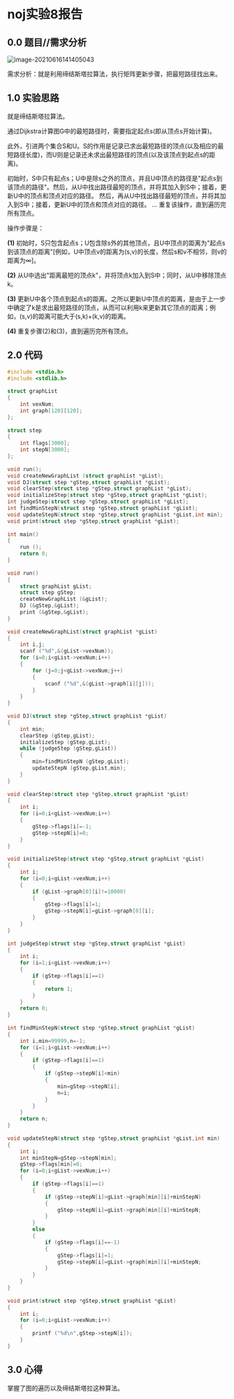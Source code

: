 # noj实验8报告

## 0.0  题目//需求分析

![image-20210616141405043](C:\Users\shandaiwang\AppData\Roaming\Typora\typora-user-images\image-20210616141405043.png)

需求分析：就是利用缔结斯塔拉算法，执行矩阵更新步骤，把最短路径找出来。

## 1.0  实验思路

就是缔结斯塔拉算法。

通过Dijkstra计算图G中的最短路径时，需要指定起点s(即从顶点s开始计算)。

   此外，引进两个集合S和U。S的作用是记录已求出最短路径的顶点(以及相应的最短路径长度)，而U则是记录还未求出最短路径的顶点(以及该顶点到起点s的距离)。

   初始时，S中只有起点s；U中是除s之外的顶点，并且U中顶点的路径是"起点s到该顶点的路径"。然后，从U中找出路径最短的顶点，并将其加入到S中；接着，更新U中的顶点和顶点对应的路径。 然后，再从U中找出路径最短的顶点，并将其加入到S中；接着，更新U中的顶点和顶点对应的路径。 ... 重复该操作，直到遍历完所有顶点。

操作步骤是：

**(1)** 初始时，S只包含起点s；U包含除s外的其他顶点，且U中顶点的距离为"起点s到该顶点的距离"[例如，U中顶点v的距离为(s,v)的长度，然后s和v不相邻，则v的距离为∞]。

**(2)** 从U中选出"距离最短的顶点k"，并将顶点k加入到S中；同时，从U中移除顶点k。

**(3)** 更新U中各个顶点到起点s的距离。之所以更新U中顶点的距离，是由于上一步中确定了k是求出最短路径的顶点，从而可以利用k来更新其它顶点的距离；例如，(s,v)的距离可能大于(s,k)+(k,v)的距离。

**(4)** 重复步骤(2)和(3)，直到遍历完所有顶点。

## 2.0  代码

```c
#include <stdio.h>
#include <stdlib.h>
 
struct graphList
{
    int vexNum;
    int graph[120][120];
};
 
struct step
{
    int flags[3000];
    int stepN[3000];
};
 
void run();
void createNewGraphList (struct graphList *gList);
void DJ(struct step *gStep,struct graphList *gList);
void clearStep(struct step *gStep,struct graphList *gList);
void initializeStep(struct step *gStep,struct graphList *gList);
int judgeStep(struct step *gStep,struct graphList *gList);
int findMinStepN(struct step *gStep,struct graphList *gList);
void updateStepN(struct step *gStep,struct graphList *gList,int min);
void print(struct step *gStep,struct graphList *gList);
 
int main()
{
    run ();
    return 0;
}
 
void run()
{
    struct graphList gList;
    struct step gStep;
    createNewGraphList (&gList);
    DJ (&gStep,&gList);
    print (&gStep,&gList);
}
 
void createNewGraphList(struct graphList *gList)
{
    int i,j;
    scanf ("%d",&(gList->vexNum));
    for (i=0;i<gList->vexNum;i++)
    {
        for (j=0;j<gList->vexNum;j++)
        {
            scanf ("%d",&(gList->graph[i][j]));
        }
    }
}
 
void DJ(struct step *gStep,struct graphList *gList)
{
    int min;
    clearStep (gStep,gList);
    initializeStep (gStep,gList);
    while (judgeStep (gStep,gList))
    {
        min=findMinStepN (gStep,gList);
        updateStepN (gStep,gList,min);
    }
}
 
void clearStep(struct step *gStep,struct graphList *gList)
{
    int i;
    for (i=0;i<gList->vexNum;i++)
    {
        gStep->flags[i]=-1;
        gStep->stepN[i]=0;
    }
}
 
void initializeStep(struct step *gStep,struct graphList *gList)
{
    int i;
    for (i=0;i<gList->vexNum;i++)
    {
        if (gList->graph[0][i]!=10000)
        {
            gStep->flags[i]=1;
            gStep->stepN[i]=gList->graph[0][i];
        }
    }
}
 
int judgeStep(struct step *gStep,struct graphList *gList)
{
    int i;
    for (i=1;i<gList->vexNum;i++)
    {
        if (gStep->flags[i]==1)
        {
            return 1;
        }
    }
    return 0;
}
 
int findMinStepN(struct step *gStep,struct graphList *gList)
{
    int i,min=99999,n=-1;
    for (i=1;i<gList->vexNum;i++)
    {
        if (gStep->flags[i]==1)
        {
            if (gStep->stepN[i]<min)
            {
                min=gStep->stepN[i];
                n=i;
            }
        }
    }
    return n;
}
 
void updateStepN(struct step *gStep,struct graphList *gList,int min)
{
    int i;
    int minStepN=gStep->stepN[min];
    gStep->flags[min]=0;
    for (i=0;i<gList->vexNum;i++)
    {
        if (gStep->flags[i]==1)
        {
            if (gStep->stepN[i]>gList->graph[min][i]+minStepN)
            {
                gStep->stepN[i]=gList->graph[min][i]+minStepN;
            }
        }
        else
        {
            if (gStep->flags[i]==-1)
            {
                gStep->flags[i]=1;
                gStep->stepN[i]=gList->graph[min][i]+minStepN;
            }
        }
    }
}
 
void print(struct step *gStep,struct graphList *gList)
{
    int i;
    for (i=0;i<gList->vexNum;i++)
    {
        printf ("%d\n",gStep->stepN[i]);
    }
}
```

## 3.0  心得

掌握了图的遍历以及缔结斯塔拉这种算法。

